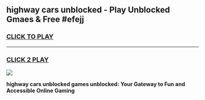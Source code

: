 
## highway cars unblocked - Play Unblocked Gmaes & Free #efejj
<h3>
<a href="https://news.freeplayer.one?title=highway_cars_unblocked&ref=27F">CLICK TO PLAY</a></h3>
<hr>

<h3>
<a href="https://news.freeplayer.one?title=highway_cars_unblocked&ref=27F">CLICK 2 PLAY</a>
  
</h3>

<a href="https://news.freeplayer.one?title=highway_cars_unblocked&ref=27F/"><img src="https://clearcache.store/games.png"></a>


**highway cars unblocked games unblocked: Your Gateway to Fun and Accessible Online Gaming**
